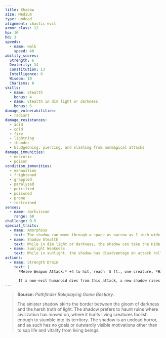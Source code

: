 ```yaml
---
title: Shadow
size: Medium
type: undead
alignment: chaotic evil
armor_class: 12
hp: 16
hd: 3
speeds:
  - name: walk
    speed: 40
ability_scores:
  Strength: 6
  Dexterity: 14
  Constitution: 13
  Intelligence: 6
  Wisdom: 10
  Charisma: 8
skills:
  - name: Stealth
    bonus: 4
  - name: Stealth in dim light or darkness
    bonus: 6
damage_vulnerabilities:
  - radiant
damage_resistances:
  - acid
  - cold
  - fire
  - lightning
  - thunder
  - bludgeoning, piercing, and slashing from nonmagical attacks
damage_immunities:
  - necrotic
  - poison
condition_immunities:
  - exhaustion
  - frightened
  - grappled
  - paralyzed
  - petrified
  - poisoned
  - prone
  - restrained
senses:
  - name: darkvision
    range: 60
challenge: 0.5
special_traits:
  - name: Amorphous
    text: The shadow can move through a space as narrow as 1 inch wide without squeezing.
  - name: Shadow Stealth
    text: While in dim light or darkness, the shadow can take the Hide action as a bonus action.
  - name: Sunlight Weakness
    text: While in sunlight, the shadow has disadvantage on attack rolls, ability checks, and saving throws.
actions:
  - name: Strength Drain
    text: |
      *Melee Weapon Attack:* +4 to hit, reach  5 ft., one creature. *Hit:* 9 (2d6 + 2) necrotic damage, and the target's Strength score is reduced by 1d4. The target dies if this reduces its Strength to 0. Otherwise, the reduction lasts until the target finishes a short or long rest.

      If a non-evil humanoid dies from this attack, a new shadow rises from the corpse 1d4 hours later.
---
```


> **Source:** *Pathfinder Roleplaying Game Bestiary*.
>
> The sinister shadow skirts the border between the gloom of darkness and the harsh truth of light. The shadow prefers to haunt ruins where civilization has moved on, where it hunts living creatures foolish enough to stumble into its territory. The shadow is an undead horror, and as such has no goals or outwardly visible motivations other than to sap life and vitality from living beings.
